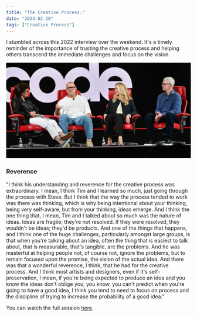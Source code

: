 ```yaml
---
title: "The Creative Process."
date: "2024-02-10"
tags: ["Creative Process"]
---
```


I stumbled across this 2022 interview over the weekend. It's a timely reminder of the importance of trusting the creative process and helping others transcend the immediate challenges and focus on the vision.

![Recode22](note_images/code22_Cook-Ive-Laurene-Jobs.png)

### Reverence

"I think his understanding and reverence for the creative process was extraordinary. I mean, I think Tim and I learned so much, just going through the process with Steve. But I think that the way the process tended to work was there was thinking, which is why being intentional about your thinking, being very self-aware, but from your thinking, ideas emerge. And I think the one thing that, I mean, Tim and I talked about so much was the nature of ideas. Ideas are fragile; they're not resolved. If they were resolved, they wouldn't be ideas; they'd be products. And one of the things that happens, and I think one of the huge challenges, particularly amongst large groups, is that when you're talking about an idea, often the thing that is easiest to talk about, that is measurable, that's tangible, are the problems. And he was masterful at helping people not, of course not, ignore the problems, but to remain focused upon the promise, the vision of the actual idea. And there was that a wonderful reverence, I think, that he had for the creative process. And I think most artists and designers, even if it's self-preservation, I mean, if you're being expected to produce an idea and you know the ideas don't oblige you, you know, you can't predict when you're going to have a good idea, I think you tend to need to focus on process and the discipline of trying to increase the probability of a good idea."

You can watch the full session [here](https://youtu.be/sdvzYtgmIjs?si=eo9X7gxb8vQcYvsS&t=2046).
